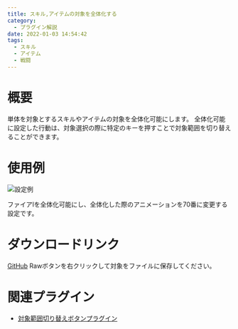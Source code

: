 ```yaml
---
title: スキル,アイテムの対象を全体化する
category:
  - プラグイン解説
date: 2022-01-03 14:54:42
tags:
  - スキル
  - アイテム
  - 戦闘
---
```


# 概要

単体を対象とするスキルやアイテムの対象を全体化可能にします。
全体化可能に設定した行動は、対象選択の際に特定のキーを押すことで対象範囲を切り替えることができます。

# 使用例

![設定例](expand-target-scope-setting.png "設定例")

ファイアⅠを全体化可能にし、全体化した際のアニメーションを70番に変更する設定です。

# ダウンロードリンク

[GitHub](https://github.com/elleonard/DarkPlasma-MZ-Plugins/blob/release/DarkPlasma_.js)
Rawボタンを右クリックして対象をファイルに保存してください。

# 関連プラグイン

- [対象範囲切り替えボタンプラグイン](https://github.com/elleonard/DarkPlasma-MZ-Plugins/blob/release/DarkPlasma_ExpandTargetScopeButton.js)
